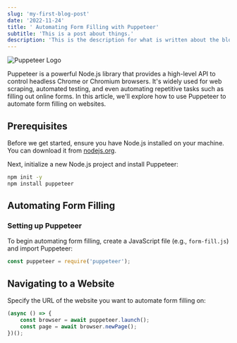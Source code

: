 ```yaml
---
slug: 'my-first-blog-post'
date: '2022-11-24'
title: ' Automating Form Filling with Puppeteer'
subtitle: 'This is a post about things.'
description: 'This is the description for what is written about the blog post from a blog card perspective'
---
```


![Puppeteer Logo](https://user-images.githubusercontent.com/10379601/29446482-04f7036a-841f-11e7-9872-91d1fc2ea683.png)

Puppeteer is a powerful Node.js library that provides a high-level API to control headless Chrome or Chromium browsers. It's widely used for web scraping, automated testing, and even automating repetitive tasks such as filling out online forms. In this article, we'll explore how to use Puppeteer to automate form filling on websites.

## Prerequisites

Before we get started, ensure you have Node.js installed on your machine. You can download it from [nodejs.org](https://nodejs.org/).

Next, initialize a new Node.js project and install Puppeteer:

```bash
npm init -y
npm install puppeteer

```

## Automating Form Filling

### Setting up Puppeteer

To begin automating form filling, create a JavaScript file (e.g., `form-fill.js`) and import Puppeteer:

```javascript
const puppeteer = require('puppeteer');
```

## Navigating to a Website

Specify the URL of the website you want to automate form filling on:

```javascript
(async () => {
	const browser = await puppeteer.launch();
	const page = await browser.newPage();
})();
```
